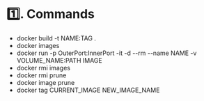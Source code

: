 # 1️⃣. Commands
- docker build -t NAME:TAG .
- docker images
- docker run -p OuterPort:InnerPort -it -d --rm --name NAME -v  VOLUME_NAME:PATH IMAGE
- docker rmi images
- docker rmi prune
- docker image prune
- docker tag CURRENT_IMAGE NEW_IMAGE_NAME